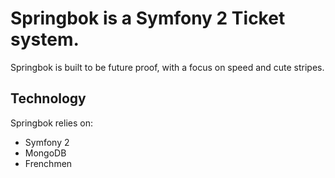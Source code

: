 # Springbok is a Symfony 2 Ticket system.

Springbok is built to be future proof, with a focus on speed and cute stripes.

## Technology

Springbok relies on:

* Symfony 2
* MongoDB
* Frenchmen
